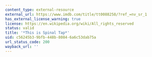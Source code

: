```yaml
---
content_type: external-resource
external_url: https://www.imdb.com/title/tt0088258/?ref_=nv_sr_1
has_external_license_warning: true
license: https://en.wikipedia.org/wiki/All_rights_reserved
status: valid
title: '*This is Spinal Tap*'
uid: c56245b3-9bfb-448b-8084-6a6c53dab75a
url_status_code: 200
wayback_url: ''
---
```

